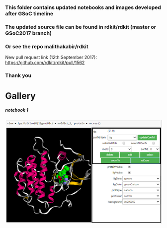 ### This folder contains updated notebooks and images developed after GSoC timeline
### The updated source file can be found in rdkit/rdkit (master or GSoC2017 branch)
### Or see the repo malithakabir/rdkit
New pull request link (12th September 2017): https://github.com/rdkit/rdkit/pull/1562
### Thank you
# Gallery
##### notebook 1
![image from notebook 1](https://github.com/malithakabir/RDKitGSoC2017/blob/master/updateAfterGSoC/notebook_1.png)
